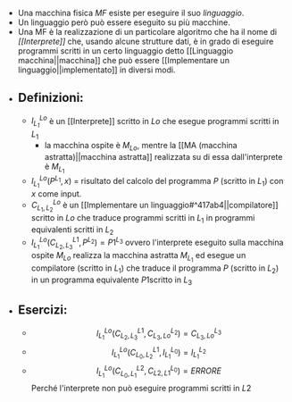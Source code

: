 - Una macchina fisica _MF_ esiste per eseguire il suo _linguaggio_. 
- Un linguaggio però può essere eseguito su più macchine. 
- Una MF è la realizzazione di un particolare algoritmo che ha il nome di _[[Interprete]]_ che, usando alcune strutture dati, è in grado di eseguire programmi scritti in un certo linguaggio detto [[Linguaggio macchina||macchina]] che può essere [[Implementare un linguaggio||implementato]] in diversi modi. 
- ## Definizioni:
	- *$I^{Lo}_{L_{1}}$* è un [[Interprete]] scritto in $Lo$ che esegue programmi scritti in $L_{1}$ 
		- la macchina ospite è $M_{Lo}$, mentre la [[MA (macchina astratta)||macchina astratta]] realizzata su di essa dall'interprete è $M_{L_{1}}$
	- $I^{Lo}_{L_{1}}(P^{L_{1}},x)$ = risultato del calcolo del programma $P$ (scritto in $L_{1}$) con $x$ come input.
	- $C^{Lo}_{L_{1},L_{2}}$ è un [[Implementare un linguaggio#^417ab4||compilatore]] scritto in $Lo$ che traduce programmi scritti in $L_{1}$ in programmi equivalenti scritti in $L_{2}$
	- $I^{Lo}_{L_{1}}(C^{L1}_{L_{2},L_{3}} ,P^{L_{2}})=P1^{L_{3}}$ ovvero l'interprete eseguito sulla macchina ospite $M_{Lo}$ realizza la macchina astratta $M_{L_{1}}$ ed esegue un compilatore (scritto in $L_{1}$) che traduce il programma $P$ (scritto in $L_{2}$) in un programma equivalente $P1$scritto in $L_{3}$ 
- ## Esercizi:
	- $$I^{Lo}_{L_{1}}(C^{L1}_{L_{2},L_{3}} ,C^{L_{2}}_{L_{3},Lo})=C^{L_{3}}_{L_{3},Lo}$$
	- $$I^{Lo}_{L_{1}}(C^{L1}_{L_{0},L_{2}} ,I^{L_{0}}_{L_{1}})=I^{L_{2}}_{L_{1}}$$
	- $$I^{Lo}_{L_{1}}(C^{L2}_{L_{0},L_{1}} ,C^{L_{0}}_{L2,L1})=ERRORE$$ Perché l'interprete non può eseguire programmi scritti in $L2$ 